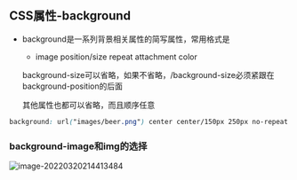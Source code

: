 ## CSS属性-background

* background是一系列背景相关属性的简写属性，常用格式是

  * image position/size repeat attachment color

  background-size可以省略，如果不省略，/background-size必须紧跟在background-position的后面

  其他属性也都可以省略，而且顺序任意

```css
background: url("images/beer.png") center center/150px 250px no-repeat #f00;
```

### background-image和img的选择

![image-20220320214413484](/Users/guo/Notes/HTML/HTML5+CSS3/images/background-image和img的区别.png)